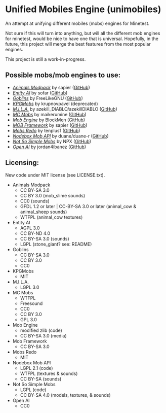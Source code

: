 # Unified Mobiles Engine (unimobiles)

An attempt at unifying different mobiles (mobs) engines for Minetest.

Not sure if this will turn into anything, but will all the different mob engines for minetest, would be nice to have one that is universal. Hopefully, in the future, this project will merge the best features from the most popular engines.

This project is still a work-in-progress.

## **Possible mobs/mob engines to use:**

- *[Animals Modpack][f.animals_modpack]*  by sapier ([GitHub][gh.animals_modpack])
- *[Entity AI][f.entity_ai]*  by sofar ([GitHub][gh.entity_ai])
- *[Goblins][f.mobs_goblins]*  by FreeLikeGNU ([GitHub][gh.mobs_goblins])
- *[KPGMobs][f.kpgmobs]*  by krupnovpavel (deprecated)
- *[M.I.L.A.][f.mila]*  by azekill_DIABLO/azekillDIABLO ([GitHub][gh.mila])
- *[MC Mobs][f.mobs_mc]* by maikerumine ([GitHub][gh.mobs_mc])
- *[Mob Engine][gh.mob-engine]*  by BlockMen ([GitHub][gh.mob-engine])
- *[MOB Framework][gh.mobf_core]*  by sapier ([GitHub][gh.mobf_core])
- *[Mobs Redo][f.mobs_redo]*  by tenplus1 ([GitHub][gh.mobs_redo])
- *[Nodebox Mob API][f.nmobs]*  by duane/duane-r ([GitHub][gh.nmobs])
- *[Not So Simple Mobs][f.nssm]*  by NPX ([GitHub][gh.nssm])
- *[Open AI][f.open_ai]*  by jordan4ibanez ([GitHub][gh.open_ai])

## **Licensing:**

New code under MIT license (see LICENSE.txt).

- Animals Modpack
  - CC BY-SA 3.0
  - CC BY 3.0 (mob_slime sounds)
  - CC0 (sounds)
  - GFDL 1.2 or later | CC-BY-SA 3.0 or later (animal_cow & animal_sheep sounds)
  - WTFPL (animal_cow textures)
- Entity AI
  - AGPL 3.0
  - CC BY-ND 4.0
  - CC BY-SA 3.0 (sounds)
  - LGPL (stone_giant? see: README)
- Goblins
  - CC BY-SA 3.0
  - CC BY 3.0
  - CC0
- KPGMobs
  - MIT
- M.I.L.A.
  - LGPL 3.0
- MC Mobs
  - WTFPL
  - Freesound
  - CC0
  - CC BY 3.0
  - GPL 3.0
- Mob Engine
  - modified zlib (code)
  - CC BY-SA 3.0 (media)
- Mob Framework
  - CC BY-SA 3.0
- Mobs Redo
  - MIT
- Nodebox Mob API
  - LGPL 2.1 (code)
  - WTFPL (textures & sounds)
  - CC BY-SA (sounds)
- Not So Simple Mobs
  - LGPL (code)
  - CC BY-SA 4.0 (models, textures, & sounds)
- Open AI
  - CC0



[f.animals_modpack]: https://forum.minetest.net/viewtopic.php?t=629
[f.entity_ai]: https://forum.minetest.net/viewtopic.php?t=15572
[f.kpgmobs]: https://forum.minetest.net/viewtopic.php?t=8798
[f.mila]: https://forum.minetest.net/viewtopic.php?t=15375
[f.mobs_goblins]: https://forum.minetest.net/viewtopic.php?t=13004
[f.mobs_mc]: https://forum.minetest.net/viewtopic.php?t=17751
[f.mobs_redo]: https://forum.minetest.net/viewtopic.php?t=9917
[f.nmobs]: https://forum.minetest.net/viewtopic.php?t=16557
[f.nssm]: https://forum.minetest.net/viewtopic.php?t=11813
[f.open_ai]: https://forum.minetest.net/viewtopic.php?t=16032

[gh.animals_modpack]: https://github.com/sapier/animals_modpack
[gh.entity_ai]: https://github.com/sofar/entity_ai
[gh.mila]: https://github.com/azekillDIABLO/mila
[gh.mob-engine]: https://github.com/minetest-mods/mob-engine
[gh.mobf_core]: https://github.com/sapier/mobf_core
[gh.mobs_goblins]: https://github.com/FreeLikeGNU/mobs_goblins
[gh.mobs_mc]: https://github.com/maikerumine/mobs_mc
[gh.mobs_redo]: https://github.com/tenplus1/mobs_redo
[gh.nmobs]: https://github.com/duane-r/nmobs
[gh.nssm]: https://github.com/NPXcoot/nssm
[gh.open_ai]: https://github.com/jordan4ibanez/open_ai
